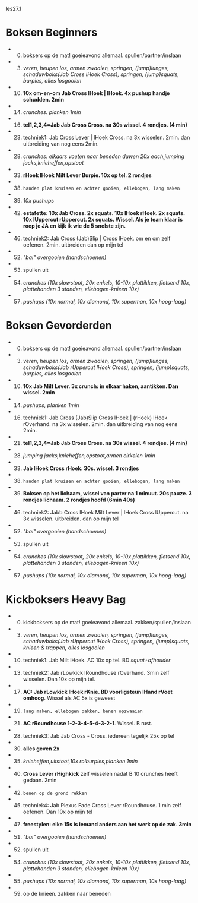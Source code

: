 les27.1

# Boksen Beginners

  - 00) boksers op de mat! goeieavond allemaal. spullen/partner/inslaan
  - 03) *veren, heupen los, armen zwaaien, springen, (jump)lunges, schaduwboks(Jab Cross lHoek Cross), springen, (jump)squats, burpies, alles losgooien*
  - 10) **10x om-en-om Jab Cross lHoek | lHoek. 4x pushup handje schudden. 2min**
  - 14) *crunches. planken 1min*
  - 16) **tel1,2,3,4=Jab Jab Cross Cross. na 30s wissel. 4 rondjes. (4 min)**
  - 23) techniek1: Jab Cross Lever | lHoek Cross. na 3x wisselen. 2min. dan uitbreiding van nog eens 2min.
  - 28) *crunches: elkaars voeten naar beneden duwen 20x each,jumping jacks,knieheffen,opstoot*
  - 33) **rHoek lHoek Milt Lever Burpie. 10x op tel. 2 rondjes**
  - 38) `handen plat kruisen en achter gooien, ellebogen, lang maken`
  - 39) *10x pushups*
  - 42) **estafette: 10x Jab Cross. 2x squats. 10x lHoek rHoek. 2x squats. 10x lUppercut rUppercut. 2x squats. Wissel. Als je team klaar is roep je JA en kijk ik wie de 5 snelste zijn.**
  - 46) techniek2: Jab Cross (Jab)Slip | Cross lHoek. om en om zelf oefenen. 2min. uitbreiden dan op mijn tel
  - 52) *"bal" overgooien (handschoenen)*
  - 53) spullen uit
  - 54) *crunches (10x slowstoot, 20x enkels, 10-10x plattikken, fietsend 10x, plattehanden 3 standen, ellebogen-knieen 10x)*
  - 57) *pushups (10x normal, 10x diamond, 10x superman, 10x hoog-laag)*

# Boksen Gevorderden

  - 00) boksers op de mat! goeieavond allemaal. spullen/partner/inslaan
  - 03) *veren, heupen los, armen zwaaien, springen, (jump)lunges, schaduwboks(Jab rUppercut lHoek Cross), springen, (jump)squats, burpies, alles losgooien*
  - 10) **10x Jab Milt Lever. 3x crunch: in elkaar haken, aantikken. Dan wissel. 2min**
  - 14) *pushups, planken 1min*
  - 16) techniek1: Jab Cross (Jab)Slip Cross lHoek | (rHoek) lHoek rOverhand. na 3x wisselen. 2min. dan uitbreiding van nog eens 2min.
  - 21) **tel1,2,3,4=Jab Jab Cross Cross. na 30s wissel. 4 rondjes. (4 min)**
  - 28) *jumping jacks,knieheffen,opstoot,armen cirkelen 1min*
  - 33) **Jab lHoek Cross rHoek. 30s. wissel. 3 rondjes**
  - 38) `handen plat kruisen en achter gooien, ellebogen, lang maken`
  - 39) **Boksen op het lichaam, wissel van parter na 1 minuut. 20s pauze. 3 rondjes lichaam. 2 rondjes hoofd (6min 40s)**
  - 46) techniek2: Jabb Cross lHoek Milt Lever | lHoek Cross lUppercut. na 3x wisselen. uitbreiden. dan op mijn tel
  - 52) *"bal" overgooien (handschoenen)*
  - 53) spullen uit
  - 54) *crunches (10x slowstoot, 20x enkels, 10-10x plattikken, fietsend 10x, plattehanden 3 standen, ellebogen-knieen 10x)*
  - 57) *pushups (10x normal, 10x diamond, 10x superman, 10x hoog-laag)*

# Kickboksers Heavy Bag

  - 00) kickboksers op de mat! goeieavond allemaal. zakken/spullen/inslaan
  - 03) *veren, heupen los, armen zwaaien, springen, (jump)lunges, schaduwboks(Jab rUppercut lHoek Cross), springen, (jump)squats, knieen & trappen, alles losgooien*
  - 10) techniek1: Jab Milt lHoek. AC 10x op tel. BD *squat+afhouder*
  - 13) techniek2: Jab rLowkick lRoundhouse rOverhand. 3min zelf wisselen. Dan 10x op mijn tel.
  - 17) **AC: Jab rLowkick lHoek rKnie. BD voorligsteun lHand rVoet omhoog**. Wissel als AC 5x is geweest
  - 19) `lang maken, ellebogen pakken, benen opzwaaien`
  - 21) **AC rRoundhouse 1-2-3-4-5-4-3-2-1**. Wissel. B rust.
  - 28) techniek3: Jab Jab Cross - Cross. iedereen tegelijk 25x op tel
  - 30) **alles geven 2x**
  - 35) *knieheffen,uitstoot,10x rolburpies,planken 1min*
  - 40) **Cross Lever rHighkick** zelf wisselen nadat B 10 crunches heeft gedaan. 2min
  - 42) `benen op de grond rekken`
  - 45) techniek4: Jab Plexus Fade Cross Lever rRoundhouse. 1 min zelf oefenen. Dan 10x op mijn tel
  - 47) **freestylen: elke 15s is iemand anders aan het werk op de zak. 3min**
  - 51) *"bal" overgooien (handschoenen)*
  - 52) spullen uit
  - 54) *crunches (10x slowstoot, 20x enkels, 10-10x plattikken, fietsend 10x, plattehanden 3 standen, ellebogen-knieen 10x)*
  - 55) *pushups (10x normal, 10x diamond, 10x superman, 10x hoog-laag)*
  - 59) op de knieen. zakken naar beneden
